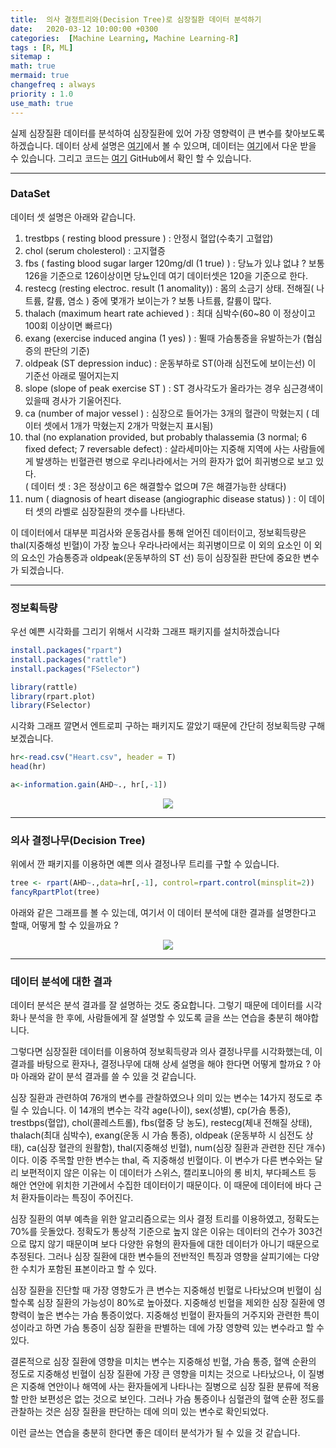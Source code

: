 ```yaml
---
title:  의사 결정트리와(Decision Tree)로 심장질환 데이터 분석하기
date:   2020-03-12 10:00:00 +0300
categories:  [Machine Learning, Machine Learning-R]
tags : [R, ML]
sitemap :
math: true
mermaid: true
changefreq : always
priority : 1.0
use_math: true
---
```



실제 심장질환 데이터를 분석하여 심장질환에 있어 가장 영향력이 큰 변수를 찾아보도록 하겠습니다. 데이터 상세 설명은 [여기](https://rpubs.com/mbbrigitte/HeartDisease)에서 볼 수 있으며, 데이터는 [여기](https://github.com/KEJdev/DataSet/tree/master/DataSet)에서 다운 받을 수 있습니다. 그리고 코드는 [여기](https://github.com/KEJdev/R-Example) GitHub에서 확인 할 수 있습니다. 

-------

### DataSet 

데이터 셋 설명은 아래와 같습니다.

1. trestbps ( resting blood pressure ) : 안정시 혈압(수축기 고혈압)
2. chol (serum cholesterol) : 고지혈증
3. fbs ( fasting blood sugar larger 120mg/dl (1 true) ) : 당뇨가 있냐 없냐 ?  보통 126을 기준으로 126이상이면 당뇨인데 여기 데이터셋은 120을 기준으로 한다.
4. restecg (resting electroc. result (1 anomality)) : 몸의 소금기 상태. 전해질( 나트륨, 칼륨, 염소 ) 중에 몇개가 보이는가 ? 보통 나트륨, 칼륨이 많다.
5. thalach (maximum heart rate achieved ) :  최대 심박수(60~80 이 정상이고 100회 이상이면 빠르다)
6. exang (exercise induced angina (1 yes) ) : 뛸때 가슴통증을 유발하는가 (협심증의 판단의 기준)
7. oldpeak (ST depression induc)  :   운동부하로 ST(아래 심전도에 보이는선) 이 기준선 아래로 떨어지는지
8. slope (slope of peak exercise ST )  : ST 경사각도가 올라가는 경우 심근경색이 있을때 경사가 기울어진다.
9. ca (number of major vessel ) : 심장으로 들어가는 3개의 혈관이 막혔는지 ( 데이터 셋에서 1개가 막혔는지  2개가 막혔는지 표시됨)
10. thal (no explanation provided, but probably thalassemia
 (3 normal; 6 fixed defect; 7 reversable defect)  : 살라세미아는 지중해 지역에 사는 사람들에게 발생하는 빈혈관련 병으로 우리나라에서는 거의 환자가 없어 희귀병으로 보고 있다.  
 ( 데이터 셋 : 3은 정상이고 6은 해결할수 없으며 7은 해결가능한 상태다)
11. num ( diagnosis of heart disease (angiographic disease status) ) : 이 데이터 셋의 라벨로 심장질환의 갯수를 나타낸다.

이 데이터에서 대부분 피검사와 운동검사를 통해 얻어진 데이터이고, 정보획득량은 thal(지중해성 빈혈)이 가장 높으나 우라나라에서는 희귀병이므로 이 외의 요소인 이 외의 요소인 가슴통증과 oldpeak(운동부하의 ST 선) 등이 심장질환 판단에 중요한 변수가 되겠습니다.


-------


### 정보획득량 


우선 예쁜 시각화를 그리기 위해서 시각화 그래프 패키지를 설치하겠습니다

```r
install.packages("rpart")
install.packages("rattle")
install.packages("FSelector")

library(rattle)
library(rpart.plot)
library(FSelector)
```

시각화 그래프 깔면서 엔트로피 구하는 패키지도 깔았기 때문에 간단히 정보획득량 구해보겠습니다.


```r
hr<-read.csv("Heart.csv", header = T)
head(hr)

a<-information.gain(AHD~., hr[,-1])
```

<center><img src="../../assets//images/tree1.png" ></center>


-------


### 의사 결정나무(Decision Tree)

위에서 깐 패키지를 이용하면 예쁜 의사 결정나무 트리를 구할 수 있습니다.


```r
tree <- rpart(AHD~.,data=hr[,-1], control=rpart.control(minsplit=2))
fancyRpartPlot(tree)
```

아래와 같은 그래프를 볼 수 있는데, 여기서 이 데이터 분석에 대한 결과를 설명한다고 할때, 어떻게 할 수 있을까요 ?

<center><img src="../../assets//images/tree2.png" ></center>


-------


### 데이터 분석에 대한 결과 

데이터 분석은 분석 결과를 잘 설명하는 것도 중요합니다. 그렇기 때문에 데이터를 시각화나 분석을 한 후에, 사람들에게 잘 설명할 수 있도록 글을 쓰는 연습을 충분히 해야합니다. 

그렇다면 심장질환 데이터를 이용하여 정보획득량과 의사 결정나무를 시각화했는데, 이 결과를 바탕으로 환자나, 결정나무에 대해 상세 설명을 해야 한다면 어떻게 할까요 ? 아마 아래와 같이 분석 결과를 쓸 수 있을 것 같습니다. 

심장 질환과 관련하여 76개의 변수를 관찰하였으나 의미 있는 변수는 14가지 정도로 추릴 수 있습니다. 이 14개의 변수는 각각 age(나이), sex(성별), cp(가슴 통증), trestbps(혈압), chol(콜레스트롤), fbs(혈중 당 농도), restecg(체내 전해질 상태), thalach(최대 심박수), exang(운동 시 가슴 통증), oldpeak (운동부하 시 심전도 상태), ca(심장 혈관의 원활함), thal(지중해성 빈혈), num(심장 질환과 관련한 진단 개수)이다. 이중 주목할 만한 변수는 thal, 즉 지중해성 빈혈이다. 이 변수가 다른 변수와는 달리 보편적이지 않은 이유는 이 데이터가 스위스, 캘리포니아의 롱 비치, 부다페스트 등 해안 연안에 위치한 기관에서 수집한 데이터이기 때문이다. 이 때문에 데이터에 바다 근처 환자들이라는 특징이 주어진다. 

심장 질환의 여부 예측을 위한 알고리즘으로는 의사 결정 트리를 이용하였고, 정확도는 70%를 웃돌았다. 정확도가 통상적 기준으로 높지 않은 이유는 데이터의 건수가 303건으로 많지 않기 때문이며 보다 다양한 유형의 환자들에 대한 데이터가 아니기 때문으로 추정된다. 그러나 심장 질환에 대한 변수들의 전반적인 특징과 영향을 살피기에는 다양한 수치가 포함된 표본이라고 할 수 있다.  

심장 질환을 진단할 때 가장 영향도가 큰 변수는 지중해성 빈혈로 나타났으며 빈혈이 심할수록 심장 질환의 가능성이 80%로 높아졌다. 지중해성 빈혈을 제외한 심장 질환에 영향력이 높은 변수는 가슴 통증이었다. 지중해성 빈혈이 환자들의 거주지와 관련한 특이성이라고 하면 가슴 통증이 심장 질환을 판별하는 데에 가장 영향력 있는 변수라고 할 수 있다. 

결론적으로 심장 질환에 영향을 미치는 변수는 지중해성 빈혈, 가슴 통증, 혈액 순환의 정도로 지중해성 빈혈이 심장 질환에 가장 큰 영향을 미치는 것으로 나타났으나, 이 질병은 지중해 연안이나 해역에 사는 환자들에게 나타나는 질병으로 심장 질환 분류에 적용할 만한 보편성은 없는 것으로 보인다. 그러나 가슴 통증이나 심혈관의 혈액 순환 정도를 관찰하는 것은 심장 질환을 판단하는 데에 의미 있는 변수로 확인되었다. 

이런 글쓰는 연습을 충분히 한다면 좋은 데이터 분석가가 될 수 있을 것 같습니다. 
